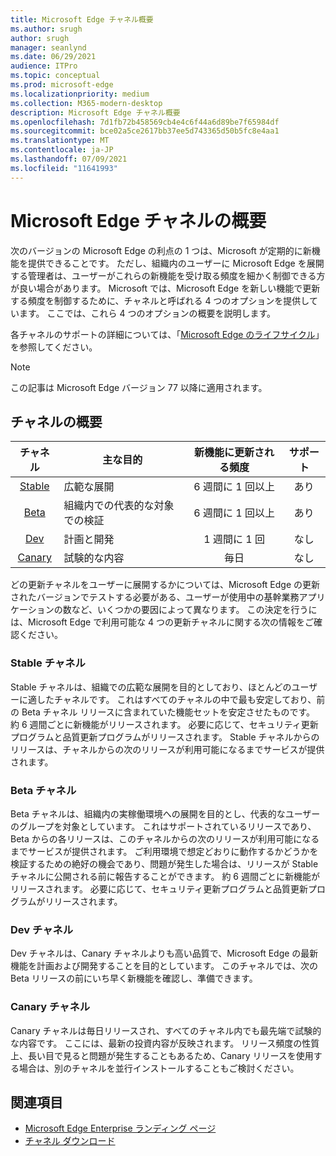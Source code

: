 ```yaml
---
title: Microsoft Edge チャネル概要
ms.author: srugh
author: srugh
manager: seanlynd
ms.date: 06/29/2021
audience: ITPro
ms.topic: conceptual
ms.prod: microsoft-edge
ms.localizationpriority: medium
ms.collection: M365-modern-desktop
description: Microsoft Edge チャネル概要
ms.openlocfilehash: 7d1fb72b458569cb4e4c6f44a6d89be7f65984df
ms.sourcegitcommit: bce02a5ce2617bb37ee5d743365d50b5fc8e4aa1
ms.translationtype: MT
ms.contentlocale: ja-JP
ms.lasthandoff: 07/09/2021
ms.locfileid: "11641993"
---
```

# <a name="overview-of-the-microsoft-edge-channels"></a>Microsoft Edge チャネルの概要

次のバージョンの Microsoft Edge の利点の 1 つは、Microsoft が定期的に新機能を提供できることです。 ただし、組織内のユーザーに Microsoft Edge を展開する管理者は、ユーザーがこれらの新機能を受け取る頻度を細かく制御できる方が良い場合があります。 Microsoft では、Microsoft Edge を新しい機能で更新する頻度を制御するために、チャネルと呼ばれる 4 つのオプションを提供しています。 ここでは、これら 4 つのオプションの概要を説明します。

各チャネルのサポートの詳細については、「[Microsoft Edge のライフサイクル](/deployedge/microsoft-edge-support-lifecycle)」を参照してください。
  
> [!NOTE]
> この記事は Microsoft Edge バージョン 77 以降に適用されます。

## <a name="channel-overview"></a>チャネルの概要

|チャネル|主な目的|新機能に更新される頻度|サポート|
|:---:|---|:---:|:---:|
|[Stable](#stable-channel)|広範な展開|6 週間に 1 回以上|あり|
|[Beta](#beta-channel)|組織内での代表的な対象での検証|6 週間に 1 回以上|あり|
|[Dev](#dev-channel)|計画と開発|1 週間に 1 回|なし|
|[Canary](#canary-channel)|試験的な内容|毎日|なし|

どの更新チャネルをユーザーに展開するかについては、Microsoft Edge の更新されたバージョンでテストする必要がある、ユーザーが使用中の基幹業務アプリケーションの数など、いくつかの要因によって異なります。 この決定を行うには、Microsoft Edge で利用可能な 4 つの更新チャネルに関する次の情報をご確認ください。

### <a name="stable-channel"></a>Stable チャネル

Stable チャネルは、組織での広範な展開を目的としており、ほとんどのユーザーに適したチャネルです。 これはすべてのチャネルの中で最も安定しており、前の Beta チャネル リリースに含まれていた機能セットを安定させたものです。 約 6 週間ごとに新機能がリリースされます。 必要に応じて、セキュリティ更新プログラムと品質更新プログラムがリリースされます。 Stable チャネルからのリリースは、チャネルからの次のリリースが利用可能になるまでサービスが提供されます。

### <a name="beta-channel"></a>Beta チャネル

Beta チャネルは、組織内の実稼働環境への展開を目的とし、代表的なユーザーのグループを対象としています。 これはサポートされているリリースであり、Beta からの各リリースは、このチャネルからの次のリリースが利用可能になるまでサービスが提供されます。 ご利用環境で想定どおりに動作するかどうかを検証するための絶好の機会であり、問題が発生した場合は、リリースが Stable チャネルに公開される前に報告することができます。 約 6 週間ごとに新機能がリリースされます。 必要に応じて、セキュリティ更新プログラムと品質更新プログラムがリリースされます。

### <a name="dev-channel"></a>Dev チャネル

Dev チャネルは、Canary チャネルよりも高い品質で、Microsoft Edge の最新機能を計画および開発することを目的としています。 このチャネルでは、次の Beta リリースの前にいち早く新機能を確認し、準備できます。

### <a name="canary-channel"></a>Canary チャネル

Canary チャネルは毎日リリースされ、すべてのチャネル内でも最先端で試験的な内容です。 ここには、最新の投資内容が反映されます。 リリース頻度の性質上、長い目で見ると問題が発生することもあるため、Canary リリースを使用する場合は、別のチャネルを並行インストールすることもご検討ください。

## <a name="see-also"></a>関連項目

- [Microsoft Edge Enterprise ランディング ページ](https://aka.ms/EdgeEnterprise)
- [チャネル ダウンロード](https://aka.ms/EdgeEnterprise)
